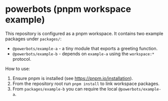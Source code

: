 # powerbots (pnpm workspace example)

This repository is configured as a pnpm workspace. It contains two example packages under `packages/`:

- `@powerbots/example-a` - a tiny module that exports a greeting function.
- `@powerbots/example-b` - depends on `example-a` using the `workspace:*` protocol.

How to use:

1. Ensure pnpm is installed (see https://pnpm.io/installation).
2. From the repository root run `pnpm install` to link workspace packages.
3. From `packages/example-b` you can require the local `@powerbots/example-a`.